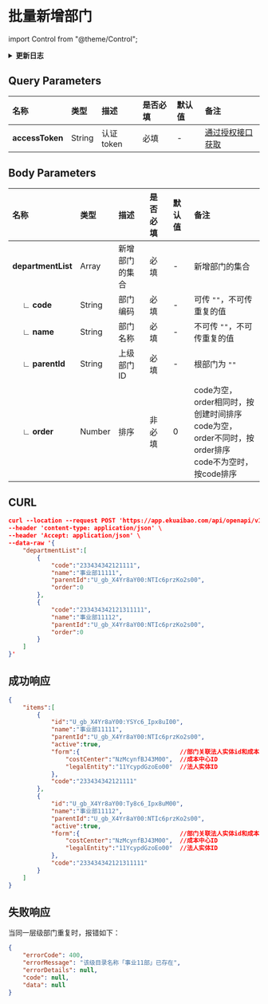 # 批量新增部门

import Control from "@theme/Control";

<Control
method="POST"
url="/api/openapi/v1/departments/batch/create"
/>

<details>
  <summary><b>更新日志</b></summary>
  <div>
    <a href="https://docs.ekuaibao.com/docs/open-api/notice/update-log" target="_blank"><b>0.7.125</b></a> -> 🆕 新增了本接口。
  </div>
</details>

## Query Parameters

| 名称 | 类型 | 描述 | 是否必填 | 默认值 | 备注 |
| :--- | :--- | :--- | :--- |:--- | :--- |
| **accessToken** | String | 认证token	| 必填 | - | [通过授权接口获取](/docs/open-api/getting-started/auth) |

## Body Parameters

| 名称 | 类型 | 描述 | 是否必填 | 默认值 | 备注 |
| :--- | :--- | :--- | :--- |:--- | :--- |
| **departmentList**            | Array     | 新增部门的集合 | 必填  | - | 新增部门的集合 |
| **&emsp; ∟ code**       | String    | 部门编码      | 必填  | - | 可传 `""`，不可传重复的值 |
| **&emsp; ∟ name**       | String    | 部门名称      | 必填  | - | 不可传 `""`，不可传重复的值 |
| **&emsp; ∟ parentId**   | String    | 上级部门ID    | 必填  | - | 根部门为 `""` |
| **&emsp; ∟ order**      | Number    | 排序         | 非必填 | 0 | code为空，order相同时，按创建时间排序<br/>code为空，order不同时，按order排序<br/>code不为空时，按code排序 |

## CURL
```json
curl --location --request POST 'https://app.ekuaibao.com/api/openapi/v1/departments/batch/create?accessToken=rv0bwKeAks4Y00' \
--header 'content-type: application/json' \
--header 'Accept: application/json' \
--data-raw '{
    "departmentList":[
        {
            "code":"233434342121111",
            "name":"事业部11111",
            "parentId":"U_gb_X4Yr8aY00:NTIc6przKo2s00",
            "order":0
        },
        {
            "code":"233434342121311111",
            "name":"事业部11112",
            "parentId":"U_gb_X4Yr8aY00:NTIc6przKo2s00",
            "order":0
        }
    ]
}'
```

## 成功响应
```json
{
    "items":[
        {
            "id":"U_gb_X4Yr8aY00:YSYc6_Ipx8uI00",
            "name":"事业部11111",
            "parentId":"U_gb_X4Yr8aY00:NTIc6przKo2s00",
            "active":true,
            "form":{                            //部门关联法人实体id和成本中心id
                "costCenter":"NzMcynfBJ43M00",  //成本中心ID
                "legalEntity":"11YcypdGzoEo00"  //法人实体ID
            },
            "code":"233434342121111"
        },
        {
            "id":"U_gb_X4Yr8aY00:Ty8c6_Ipx8uM00",
            "name":"事业部11112",
            "parentId":"U_gb_X4Yr8aY00:NTIc6przKo2s00",
            "active":true,
            "form":{                            //部门关联法人实体id和成本中心id
                "costCenter":"NzMcynfBJ43M00",  //成本中心ID
                "legalEntity":"11YcypdGzoEo00"  //法人实体ID
            },
            "code":"233434342121311111"
        }
    ]
}
```

## 失败响应
当同一层级部门重复时，报错如下：
```json
{
    "errorCode": 400,
    "errorMessage": "该级目录名称「事业11部」已存在",
    "errorDetails": null,
    "code": null,
    "data": null
}
```